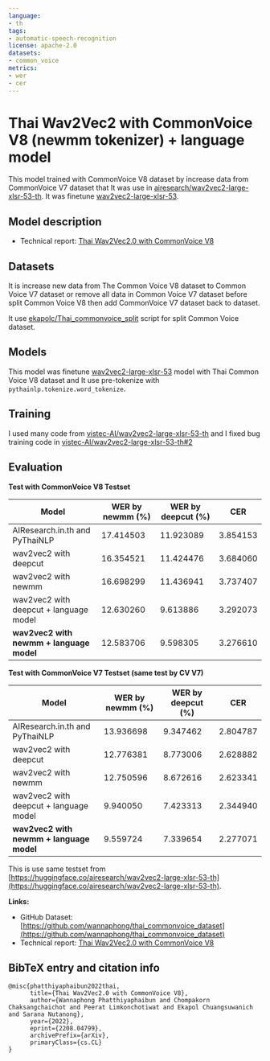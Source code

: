 ```yaml
---
language:
- th
tags:
- automatic-speech-recognition
license: apache-2.0
datasets:
- common_voice
metrics:
- wer
- cer
---
```


# Thai Wav2Vec2 with CommonVoice V8 (newmm tokenizer) + language model

This model trained with CommonVoice V8 dataset by increase data from CommonVoice V7 dataset that It was use in [airesearch/wav2vec2-large-xlsr-53-th](https://huggingface.co/airesearch/wav2vec2-large-xlsr-53-th). It was finetune [wav2vec2-large-xlsr-53](https://huggingface.co/facebook/wav2vec2-large-xlsr-53).

## Model description
- Technical report: [Thai Wav2Vec2.0 with CommonVoice V8](https://arxiv.org/abs/2208.04799)

## Datasets

It is increase new data from The Common Voice V8 dataset to Common Voice V7 dataset or remove all data in Common Voice V7 dataset before split Common Voice V8 then add CommonVoice V7 dataset back to dataset.

It use [ekapolc/Thai_commonvoice_split](https://github.com/ekapolc/Thai_commonvoice_split) script for split Common Voice dataset.

## Models

This model was finetune [wav2vec2-large-xlsr-53](https://huggingface.co/facebook/wav2vec2-large-xlsr-53) model with Thai Common Voice V8 dataset and It use pre-tokenize with `pythainlp.tokenize.word_tokenize`.

## Training

I used many code from [vistec-AI/wav2vec2-large-xlsr-53-th](https://github.com/vistec-AI/wav2vec2-large-xlsr-53-th) and I fixed bug training code in [vistec-AI/wav2vec2-large-xlsr-53-th#2](https://github.com/vistec-AI/wav2vec2-large-xlsr-53-th/pull/2)

## Evaluation

**Test with CommonVoice V8 Testset**

| Model                 | WER by newmm (%) | WER by deepcut (%) | CER      |
|-----------------------|------------------|--------------------|----------|
| AIResearch.in.th and PyThaiNLP                  | 17.414503        | 11.923089          | 3.854153 |
| wav2vec2 with deepcut | 16.354521        | 11.424476          | 3.684060 |
| wav2vec2 with newmm   | 16.698299        | 11.436941          | 3.737407 |
| wav2vec2 with deepcut + language model | 12.630260        | 9.613886           | 3.292073 |
| **wav2vec2 with newmm + language model**   | 12.583706        | 9.598305          | 3.276610 |

**Test with CommonVoice V7 Testset (same test by CV V7)**

| Model                 | WER by newmm (%) | WER by deepcut (%) | CER      |
|-----------------------|------------------|--------------------|----------|
| AIResearch.in.th and PyThaiNLP                  | 13.936698        | 9.347462           | 2.804787 |
| wav2vec2 with deepcut | 12.776381        | 8.773006           | 2.628882 |
| wav2vec2 with newmm   | 12.750596        | 8.672616           | 2.623341 |
| wav2vec2 with deepcut + language model | 9.940050        | 7.423313           | 2.344940 |
| **wav2vec2 with newmm + language model**   | 9.559724        | 7.339654          | 2.277071 |


This is use same testset from [https://huggingface.co/airesearch/wav2vec2-large-xlsr-53-th](https://huggingface.co/airesearch/wav2vec2-large-xlsr-53-th).


**Links:**
- GitHub Dataset: [https://github.com/wannaphong/thai_commonvoice_dataset](https://github.com/wannaphong/thai_commonvoice_dataset)
- Technical report: [Thai Wav2Vec2.0 with CommonVoice V8](https://arxiv.org/abs/2208.04799)

## BibTeX entry and citation info

```
@misc{phatthiyaphaibun2022thai,
      title={Thai Wav2Vec2.0 with CommonVoice V8}, 
      author={Wannaphong Phatthiyaphaibun and Chompakorn Chaksangchaichot and Peerat Limkonchotiwat and Ekapol Chuangsuwanich and Sarana Nutanong},
      year={2022},
      eprint={2208.04799},
      archivePrefix={arXiv},
      primaryClass={cs.CL}
}
```
